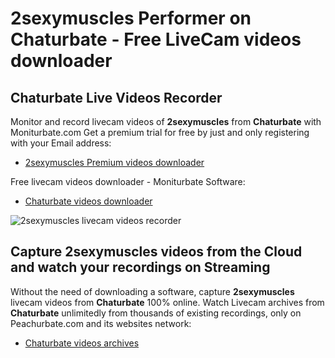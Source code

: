 # 2sexymuscles Performer on Chaturbate - Free LiveCam videos downloader

## Chaturbate Live Videos Recorder

Monitor and record livecam videos of **2sexymuscles** from **Chaturbate** with Moniturbate.com
Get a premium trial for free by just and only registering with your Email address:
* [2sexymuscles Premium videos downloader](https://moniturbate.com/request-demo-licence-key.html)

Free livecam videos downloader - Moniturbate Software:
* [Chaturbate videos downloader](https://moniturbate.com/moniturbate-download-software.html)

![2sexymuscles livecam videos recorder](https://peachurnet.com/templates/moniturbate-software.png)


## Capture 2sexymuscles videos from the Cloud and watch your recordings on Streaming

Without the need of downloading a software, capture **2sexymuscles** livecam videos from **Chaturbate** 100% online.
Watch Livecam archives from **Chaturbate** unlimitedly from thousands of existing recordings, only on Peachurbate.com and its websites network:
* [Chaturbate videos archives](https://peachurnet.com/)